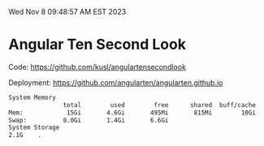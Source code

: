 Wed Nov  8 09:48:57 AM EST 2023

# Angular Ten Second Look

Code: https://github.com/kusl/angulartensecondlook

Deployment: https://github.com/angularten/angularten.github.io

```bash
System Memory
               total        used        free      shared  buff/cache   available
Mem:            15Gi       4.6Gi       495Mi       815Mi        10Gi       9.4Gi
Swap:          8.0Gi       1.4Gi       6.6Gi
System Storage
2.1G	.
```
